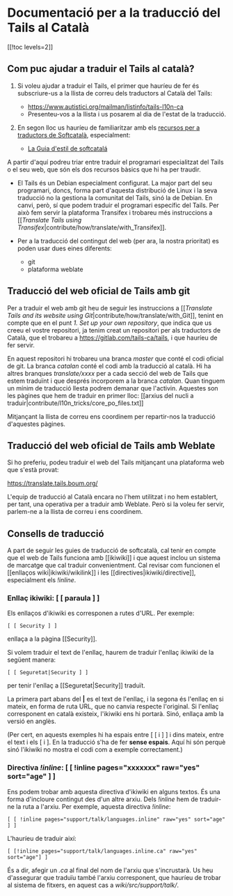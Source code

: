 Documentació per a la traducció del Tails al Català
===================================================

[[!toc levels=2]]

Com puc ajudar a traduir el Tails al català?
--------------------------------------------------
1. Si voleu ajudar a traduir el Tails, el primer que hauríeu de fer és subscriure-us a la llista de correu dels traductors al Català del Tails:
   - <https://www.autistici.org/mailman/listinfo/tails-l10n-ca>
   - Presenteu-vos a la llista i us posarem al dia de l'estat de la traducció.
   
2. En segon lloc us hauríeu de familiaritzar amb els [recursos per a traductors de Softcatalà](https://www.softcatala.org/recursos/), especialment:
   - [La Guia d'estil de softcatalá](https://www.softcatala.org/guia-estil-de-softcatala)
   
A partir d'aquí podreu triar entre traduir el programari especialitzat del Tails o el seu web, que són els dos recursos bàsics que hi ha per traudir.

* El Tails és un Debian especialment configurat. La major part del seu programari, doncs, forma part d'aquesta distribució de Linux i la seva traducció no la gestiona la comunitat del Tails, sinó la de Debian. En canvi, però, sí que podem traduir el programari específic del Tails. Per això fem servir la plataforma Transifex i trobareu més instruccions a [[*Translate Tails using Transifex*|contribute/how/translate/with_Transifex]].
  
* Per a la traducció del contingut del web (per ara, la nostra prioritat) es poden usar dues eines diferents:
  *  git
  *  plataforma weblate

Traducció del web oficial de Tails amb git
------------------------------------------
Per a traduir el web amb git heu de seguir les instruccions a [[*Translate Tails and its website using Git*|contribute/how/translate/with_Git]], tenint en compte que en el punt *1. Set up your own repository*, que indica que us creeu el vostre repositori, ja tenim creat un repositori per als traductors de Català, que el trobareu a <https://gitlab.com/tails-ca/tails>, i que hauríeu de fer servir.

En aquest repositori hi trobareu una branca *master* que conté el codi oficial de git. La branca *catalan* conté el codi amb la traducció al català. Hi ha altres branques *translate/xxxx* per a cada secció del web de Tails que estem traduïnt i que després incorporem a la branca *catalan*. Quan tinguem un mínim de traducció llesta podrem demanar que l'activin. Aquestes son les pàgines que hem de traduir en primer lloc: [[arxius del nucli a traduir|contribute/l10n_tricks/core_po_files.txt]]

Mitjançant la llista de correu ens coordinem per repartir-nos la traducció d'aquestes pàgines.


Traducció del web oficial de Tails amb Weblate
----------------------------------------------
Si ho preferiu, podeu traduir el web del Tails mitjançant una plataforma web que s'està provat: 

<https://translate.tails.boum.org/>

L'equip de traducció al Català encara no l'hem utilitzat i no hem establert, per tant, una operativa per a traduir amb Weblate. Però si la voleu fer servir, parlem-ne a la llista de correu i ens coordinem.


Consells de traducció
---------------------
A part de seguir les guies de traducció de softcatalà, cal tenir en compte que el web de Tails funciona amb [[ikiwiki]] i que aquest inclou un sistema de marcatge que cal traduir convenientment. Cal revisar com funcionen el [[enllaços wiki|ikiwiki/wikilink]] i les [[directives|ikiwiki/directive]], especialment els *!inline*.

### Enllaç ikiwiki: [ [ paraula ] ]

Els enllaços d'ikiwiki es corresponen a rutes d'URL. Per exemple: 

    [ [ Security ] ]

enllaça a la pàgina [[Security]].

Si volem traduir el text de l'enllaç, haurem de traduir l'enllaç ikiwiki de la següent manera:

    [ [ Seguretat|Security ] ]

per tenir l'enllaç a [[Seguretat|Security]] traduït.

La primera part abans del **|** es el text de l'enllaç, i la segona és l'enllaç en si mateix, en forma de ruta URL, que no canvia respecte l'original. Si l'enllaç corresponent en català existeix, l'ikiwiki ens hi portarà. Sinó, enllaça amb la versió en anglès.

(Per cert, en aquests exemples hi ha espais entre [ [  i ] ] i dins mateix, entre el text i els [ i ]. En la traducció s'ha de fer **sense espais**. Aquí hi són perquè sinó l'ikiwiki no mostra el codi com a exemple correctament.)

### Directiva *!inline*: [ [ !inline pages="xxxxxxx" raw="yes" sort="age" ] ]

Ens podem trobar amb aquesta directiva d'ikiwiki en alguns textos. És una forma d'incloure contingut des d'un altre arxiu. Dels *!inline* hem de traduir-ne la ruta a l'arxiu. Per exemple, aquesta directiva *!inline*:

    [ [ !inline pages="support/talk/languages.inline" raw="yes" sort="age" ] ]

L'hauríeu de traduir així:

    [ [!inline pages="support/talk/languages.inline.ca" raw="yes" sort="age"] ]

És a dir, afegir un *.ca* al final del nom de l'arxiu que s'incrustarà. Us heu d'assegurar que traduïu també l'arxiu corresponent, que hauríeu de trobar al sistema de fitxers, en aquest cas a *wiki/src/support/talk/*.
